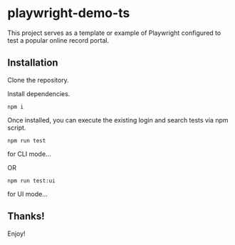 # playwright-demo-ts

This project serves as a template or example of Playwright configured to test a popular online record portal.

## Installation

Clone the repository.

Install dependencies.

```
npm i
```

Once installed, you can execute the existing login and search tests via npm script.

```
npm run test
```

for CLI mode...

OR

```
npm run test:ui
```

for UI mode...

## Thanks!

Enjoy!
